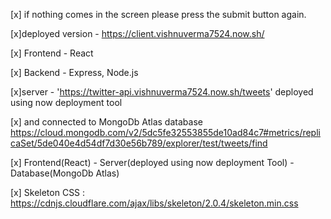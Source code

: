 
[x] if nothing comes in the screen please press the submit button again.

[x]deployed version - https://client.vishnuverma7524.now.sh/


[x] Frontend - React 

[x] Backend - Express, Node.js

[x]server - 'https://twitter-api.vishnuverma7524.now.sh/tweets' deployed using now  deployment tool 

[x] and connected to MongoDb Atlas database 
 https://cloud.mongodb.com/v2/5dc5fe32553855de10ad84c7#metrics/replicaSet/5de040e4d54df7d30e56b789/explorer/test/tweets/find



[x] Frontend(React) - Server(deployed using now deployment Tool) - Database(MongoDb Atlas)


[x] Skeleton CSS : https://cdnjs.cloudflare.com/ajax/libs/skeleton/2.0.4/skeleton.min.css


